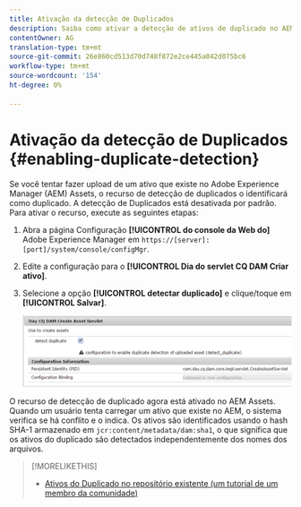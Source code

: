 ```yaml
---
title: Ativação da detecção de Duplicados
description: Saiba como ativar a detecção de ativos de duplicado no AEM.
contentOwner: AG
translation-type: tm+mt
source-git-commit: 26e860cd513d70d748f872e2ce445a042d075bc6
workflow-type: tm+mt
source-wordcount: '154'
ht-degree: 0%

---
```



# Ativação da detecção de Duplicados {#enabling-duplicate-detection}

Se você tentar fazer upload de um ativo que existe no Adobe Experience Manager (AEM) Assets, o recurso de detecção de duplicados o identificará como duplicado. A detecção de Duplicados está desativada por padrão. Para ativar o recurso, execute as seguintes etapas:

1. Abra a página Configuração **[!UICONTROL do console da Web do]** Adobe Experience Manager em `https://[server]:[port]/system/console/configMgr`.
1. Edite a configuração para o **[!UICONTROL Dia do servlet CQ DAM Criar ativo]**.
1. Selecione a opção **[!UICONTROL detectar duplicado]** e clique/toque em **[!UICONTROL Salvar]**.

   ![Selecione a opção detectar duplicado no servlet](assets/chlimage_1-377.png)

O recurso de detecção de duplicado agora está ativado no AEM Assets. Quando um usuário tenta carregar um ativo que existe no AEM, o sistema verifica se há conflito e o indica. Os ativos são identificados usando o hash SHA-1 armazenado em `jcr:content/metadata/dam:sha1`, o que significa que os ativos do duplicado são detectados independentemente dos nomes dos arquivos.

>[!MORELIKETHIS]
>
>* [Ativos do Duplicado no repositório existente (um tutorial de um membro da comunidade)](https://experience-aem.blogspot.com/2019/06/aem-65-find-duplicate-assets-binaries-in-existing-repository.html)


